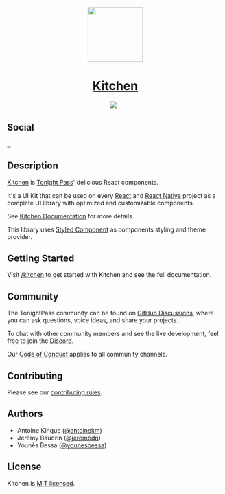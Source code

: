 <p align="center">
  <a href="https://tonightpass.com">
      <picture>
        <source media="(prefers-color-scheme: dark)" srcset="https://tonightpass.com/static/images/logo/tonightpass.svg">
        <img src="https://tonightpass.com/static/images/logo/tonightpass.svg" width="128">
      </picture>
    <h1 align="center">
      Kitchen
    </h1>
  </a>
</p>

<p align="center">
  <a aria-label="onRuntime Studio" href="https://onruntime.com">
    <img src="https://img.shields.io/badge/MADE%20BY%20ONRUNTIME-fff.svg?style=for-the-badge&labelColor=000">
  </a>
  <a aria-label="NPM version" href="https://npmjs.com/package/@tonightpass/kitchen">
    <img alt="" src="https://img.shields.io/npm/v/@tonightpass/kitchen.svg?style=for-the-badge&labelColor=000000">
  </a>
  <a aria-label="License" href="https://github.com/tonightpass/kitchen/blob/master/LICENSE">
    <img alt="" src="https://img.shields.io/npm/l/next.svg?style=for-the-badge&labelColor=000000">
  </a>
</p>

<p>
  <h2>
    Social
  </h2>

  <a aria-label="Discord" href="https://discord.gg/VvvAkPqQ98">
    <img alt="" src="https://img.shields.io/discord/829290979092856833?label=Discord&style=for-the-badge&labelColor=000000&logo=discord&logoColor=white&logoWidth=20">
  </a>
  <a aria-label="LinkedIn" href="https://linkedin.com/company/tonightpass">
    <img alt="" src="https://img.shields.io/badge/LinkedIn-0e76a8.svg?style=for-the-badge&labelColor=000000&logo=linkedin&logoColor=white&logoWidth=20">
  </a>
  <a aria-label="Instagram" href="https://instagram.com/tonightpass">
    <img alt="" src="https://img.shields.io/badge/Instagram-C13584.svg?style=for-the-badge&labelColor=000000&logo=instagram&logoColor=white&logoWidth=20">
  </a>
</p>

## Description

[Kitchen](https://github.com/tonightpass/kitchen) is [Tonight Pass](https://tonightpass.com)' delicious React components.

It's a UI Kit that can be used on every [React](https://reactjs.org) and [React Native](https://reactnative.dev/) project as a complete UI library with optimized and customizable components.

See [Kitchen Documentation](https://kitchen.tonightpass.com/docs) for more details.

This library uses [Styled Component](https://styled-components.com/) as components styling and theme provider.

## Getting Started

Visit <a aria-label="tonightpass docs" href="https://kitchen.tonightpass.com/docs">/kitchen</a> to get started with Kitchen and see the full documentation.

## Community

The TonightPass community can be found on [GitHub Discussions](https://github.com/tonightpass/discussions), where you can ask questions, voice ideas, and share your projects.

To chat with other community members and see the live development, feel free to join the [Discord](https://discord.gg/VvvAkPqQ98).

Our [Code of Conduct](https://docs.onruntime.com/contributing/code-of-conduct) applies to all community channels.

## Contributing

Please see our [contributing rules](https://docs.onruntime.com/contributing/introduction).

## Authors

- Antoine Kingue ([@antoinekm](https://github.com/antoinekm))
- Jérémy Baudrin ([@jerembdn](https://github.com/jerembdn))
- Younès Bessa ([@younesbessa](https://github.com/younesbessa))

## License

Kitchen is [MIT licensed](LICENSE).
